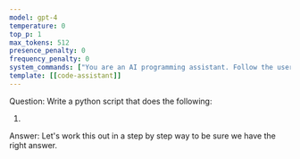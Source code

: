 ```yaml
---
model: gpt-4
temperature: 0
top_p: 1
max_tokens: 512
presence_penalty: 0
frequency_penalty: 0
system_commands: ["You are an AI programming assistant. Follow the user's requirements carefully & to the letter. First think step-by-step -- describe your plan for what to build in pseudocode, written out in great detail then output the code in a single code block. Minimize any other prose."]
template: [[code-assistant]]
---
```


Question: Write a python script that does the following:

1) 

Answer: Let's work this out in a step by step way to be sure we have the right answer.
